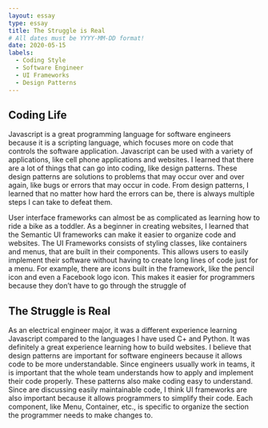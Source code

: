 ```yaml
---
layout: essay
type: essay
title: The Struggle is Real
# All dates must be YYYY-MM-DD format!
date: 2020-05-15
labels:
  - Coding Style
  - Software Engineer
  - UI Frameworks
  - Design Patterns
---
```


## Coding Life
Javascript is a great programming language for software engineers because it is a scripting language, which focuses more on code that controls the software application. Javascript can be used with a variety of applications, like cell phone applications and websites. I learned that there are a lot of things that can go into coding, like design patterns. These design patterns are solutions to problems that may occur over and over again, like bugs or errors that may occur in code. From design patterns, I learned that no matter how hard the errors can be, there is always multiple steps I can take to defeat them. 
 
User interface frameworks can almost be as complicated as learning how to ride a bike as a toddler. As a beginner in creating websites, I learned that the Semantic UI frameworks can make it easier to organize code and websites. The UI Frameworks consists of styling classes, like containers and menus, that are built in their components. This allows users to easily implement their software without having to create long lines of code just for a menu. For example, there are icons built in the framework, like the pencil icon and even a Facebook logo icon. This makes it easier for programmers because they don’t have to go through the struggle of 

##  The Struggle is Real
As an electrical engineer major, it was a different experience learning Javascript compared to the languages I have used C+ and Python. It was definitely a great experience learning how to build websites. I believe that design patterns are important for software engineers because it allows code to be more understandable. Since engineers usually work in teams, it is important that the whole team understands how to apply and implement their code properly. These patterns also make coding easy to understand. Since are discussing easily maintainable code, I think UI frameworks are also important because it allows programmers to simplify their code. Each component, like Menu, Container, etc., is specific to organize the section the programmer needs to make changes to.


